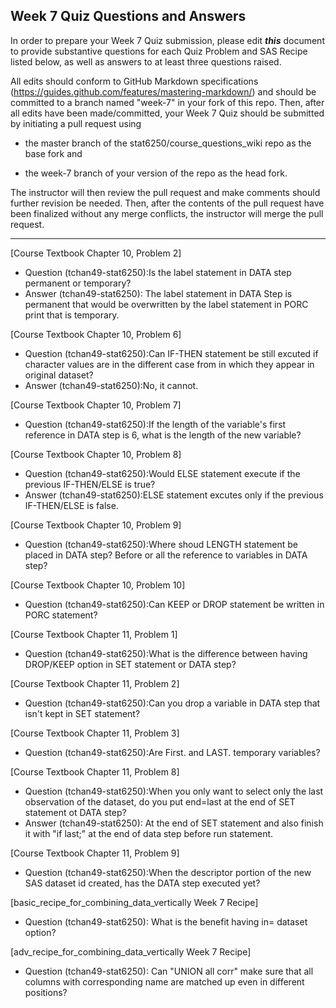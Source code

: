 
## Week 7 Quiz Questions and Answers

In order to prepare your Week 7 Quiz submission, please edit ***this*** document to provide substantive questions for each Quiz Problem and SAS Recipe listed below, as well as answers to at least three questions raised.

All edits should conform to GitHub Markdown specifications (https://guides.github.com/features/mastering-markdown/) and should be committed to a branch named "week-7" in your fork of this repo. Then, after all edits have been made/committed, your Week 7 Quiz should be submitted by initiating a pull request using

- the master branch of the stat6250/course_questions_wiki repo as the base fork and

- the week-7 branch of your version of the repo as the head fork.

The instructor will then review the pull request and make comments should further revision be needed. Then, after the contents of the pull request have been finalized without any merge conflicts, the instructor will merge the pull request.

********************************************************************************



[Course Textbook Chapter 10, Problem 2]
- Question (tchan49-stat6250):Is the label statement in DATA step permanent or temporary? 
- Answer (tchan49-stat6250): The label statement in DATA Step is permanent that would be overwritten by the label statement in PORC print that is temporary. 



[Course Textbook Chapter 10, Problem 6]
- Question (tchan49-stat6250):Can IF-THEN statement be still excuted if character values are in the different case from in which they appear in original dataset? 
- Answer (tchan49-stat6250):No, it cannot. 



[Course Textbook Chapter 10, Problem 7]
- Question (tchan49-stat6250):If the length of the variable's first reference in DATA step is 6, what is the length of the new variable? 



[Course Textbook Chapter 10, Problem 8]
- Question (tchan49-stat6250):Would ELSE statement execute if the previous IF-THEN/ELSE is true? 
- Answer (tchan49-stat6250):ELSE statement excutes only if the previous IF-THEN/ELSE is false. 



[Course Textbook Chapter 10, Problem 9]
- Question (tchan49-stat6250):Where shoud LENGTH statement be placed in DATA step? Before or all the reference to variables in DATA step? 



[Course Textbook Chapter 10, Problem 10]
- Question (tchan49-stat6250):Can KEEP or DROP statement be written in PORC statement? 




[Course Textbook Chapter 11, Problem 1]
- Question (tchan49-stat6250):What is the difference between having DROP/KEEP option in SET statement or DATA step? 



[Course Textbook Chapter 11, Problem 2]
- Question (tchan49-stat6250):Can you drop a variable in DATA step that isn't kept in SET statement? 



[Course Textbook Chapter 11, Problem 3]
- Question (tchan49-stat6250):Are First. and LAST. temporary variables? 



[Course Textbook Chapter 11, Problem 8]
- Question (tchan49-stat6250):When you only want to select only the last observation of the dataset, do you put end=last at the end of SET statement ot DATA step? 
- Answer (tchan49-stat6250): At the end of SET statement and also finish it with "if last;" at the end of data step before run statement. 



[Course Textbook Chapter 11, Problem 9]
- Question (tchan49-stat6250):When the descriptor portion of the new SAS dataset id created, has the DATA step executed yet?



[basic_recipe_for_combining_data_vertically Week 7 Recipe]
- Question (tchan49-stat6250): What is the benefit having in= dataset option? 



[adv_recipe_for_combining_data_vertically Week 7 Recipe]
- Question (tchan49-stat6250): Can "UNION all corr" make sure that all columns with corresponding name are matched up even in different positions? 


